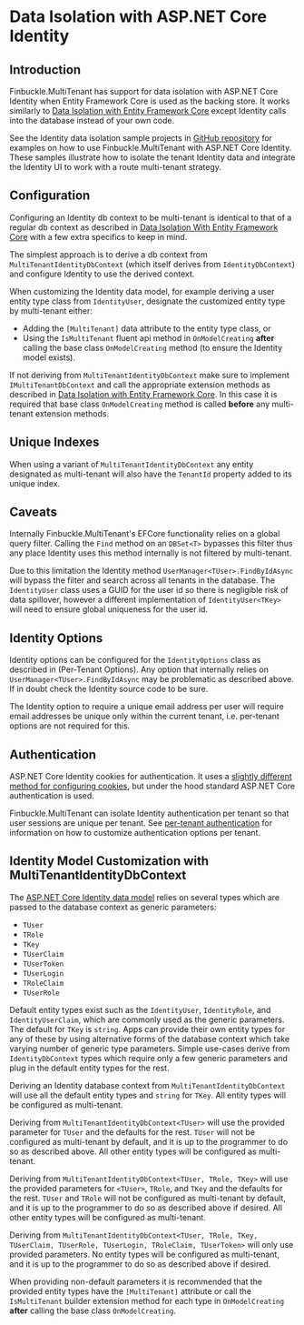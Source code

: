 # Data Isolation with ASP.NET Core Identity

## Introduction

Finbuckle.MultiTenant has support for data isolation with ASP.NET Core Identity when Entity Framework Core is
used as the backing store. It works similarly to [Data Isolation with Entity Framework Core](EFCore) except Identity
calls into the database instead of your own code.

See the Identity data isolation sample projects
in [GitHub repository](https://github.com/Finbuckle/Finbuckle.MultiTenant/tree/master/samples) for examples on how to
use Finbuckle.MultiTenant with ASP.NET Core Identity. These samples illustrate how to isolate the tenant Identity data
and integrate the Identity UI to work with a route multi-tenant strategy.

## Configuration

Configuring an Identity db context to be multi-tenant is identical to that of a regular db context as described
in [Data Isolation With Entity Framework Core](EFCore) with a few extra specifics to keep in mind.

The simplest approach is to derive a db context from `MultiTenantIdentityDbContext` (which itself derives
from `IdentityDbContext`) and configure Identity to use the derived context.

When customizing the Identity data model, for example deriving a user entity type class from `IdentityUser`,
designate the customized entity type by multi-tenant either:

- Adding the `[MultiTenant]` data attribute to the entity type class, or
- Using the `IsMultiTenant` fluent api method in `OnModelCreating` **after** calling the base class `OnModelCreating`
  method (to ensure the Identity model exists).

If not deriving from `MultiTenantIdentityDbContext` make sure to implement `IMultiTenantDbContext` and call the
appropriate extension methods as described in [Data Isolation with Entity Framework Core](EFCore). In this case it is
required that base class `OnModelCreating` method is called **before** any multi-tenant extension methods.

## Unique Indexes

When using a variant of `MultiTenantIdentityDbContext` any entity designated as multi-tenant will also have the 
`TenantId` property added to its unique index.

## Caveats

Internally Finbuckle.MultiTenant's EFCore functionality relies on a global query filter. Calling the `Find` method on
an `DBSet<T>` bypasses this filter thus any place Identity uses this method internally is not filtered by multi-tenant.

Due to this limitation the Identity method `UserManager<TUser>.FindByIdAsync` will bypass the filter and search across
all tenants in the database. The `IdentityUser` class uses a GUID for the user id so there is negligible risk of data
spillover, however a different implementation of `IdentityUser<TKey>` will need to ensure global uniqueness for the user
id.

## Identity Options

Identity options can be configured for the `IdentityOptions` class as described in (Per-Tenant Options). Any option that
internally relies on `UserManager<TUser>.FindByIdAsync` may be problematic as described above. If in doubt check the
Identity source code to be sure.

The Identity option to require a unique email address per user will require email addresses be unique only within the
current tenant, i.e. per-tenant options are not required for this.

## Authentication

ASP.NET Core Identity cookies for authentication. It uses
a [slightly different method for configuring cookies](https://docs.microsoft.com/en-us/aspnet/core/security/authentication/identity-configuration),
but under the hood standard ASP.NET Core authentication is used.

Finbuckle.MultiTenant can isolate Identity authentication per tenant so that user sessions are unique per tenant.
See [per-tenant authentication](Authentication) for information on how to customize authentication options per tenant.

## Identity Model Customization with MultiTenantIdentityDbContext

The [ASP.NET Core Identity data model](https://docs.microsoft.com/en-us/aspnet/core/security/authentication/customize-identity-model?view=aspnetcore-2.2#the-identity-model)
relies on several types which are passed to the database context as generic parameters:

- `TUser`
- `TRole`
- `TKey`
- `TUserClaim`
- `TUserToken`
- `TUserLogin`
- `TRoleClaim`
- `TUserRole`

Default entity types exist such as the `IdentityUser`, `IdentityRole`, and `IdentityUserClaim`, which are commonly used
as the generic parameters. The default for `TKey` is `string`. Apps can provide their own entity types for any of these
by using alternative forms of the database context which take varying number of generic type parameters. Simple
use-cases derive from `IdentityDbContext` types which require only a few generic parameters and plug in the default
entity types for the rest.

Deriving an Identity database context from `MultiTenantIdentityDbContext` will use all the default entity types
and `string` for `TKey`. All entity types will be configured as multi-tenant.

Deriving from `MultiTenantIdentityDbContext<TUser>` will use the provided parameter for `TUser` and the defaults for the
rest. `TUser` will not be configured as multi-tenant by default, and it is up to the programmer to do so as described
above. All other entity types will be configured as multi-tenant.

Deriving from `MultiTenantIdentityDbContext<TUser, TRole, TKey>` will use the provided parameters
for `<TUser>`, `TRole`, and `TKey` and the defaults for the rest. `TUser` and `TRole` will not be configured as
multi-tenant by default, and it is up to the programmer to do so as described above if desired. All other entity types
will be configured as multi-tenant.

Deriving
from `MultiTenantIdentityDbContext<TUser, TRole, TKey, TUserClaim, TUserRole, TUserLogin, TRoleClaim, TUserToken>` will
only use provided parameters. No entity types will be configured as multi-tenant, and it is up to the programmer to do
so as described above if desired.

When providing non-default parameters it is recommended that the provided entity types have the `[MultiTenant]`
attribute or call the `IsMultiTenant` builder extension method for each type in `OnModelCreating` **after** calling the
base class `OnModelCreating`.
